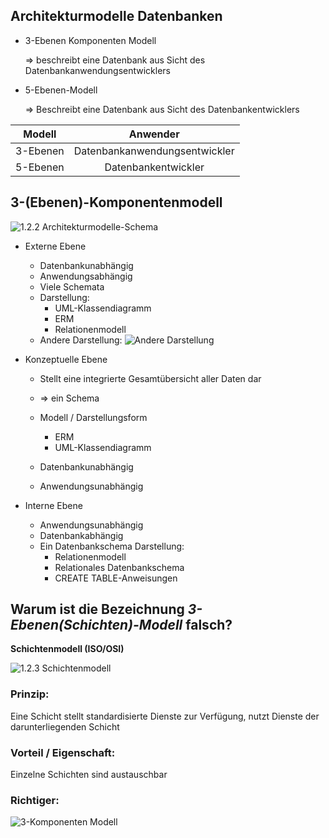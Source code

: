 ## Architekturmodelle Datenbanken

- 3-Ebenen Komponenten Modell

  => beschreibt eine Datenbank aus Sicht des Datenbankanwendungsentwicklers

- 5-Ebenen-Modell

  => Beschreibt eine Datenbank aus Sicht des Datenbankentwicklers

| Modell   |           Anwender            |
| -------- | :---------------------------: |
| 3-Ebenen | Datenbankanwendungsentwickler |
| 5-Ebenen |      Datenbankentwickler      |

## 3-(Ebenen)-Komponentenmodell

![1.2.2 Architekturmodelle-Schema](https://i.ibb.co/rbdbRd5/1-2-2-3-Ebenen-Komponentenmodell.png")

- Externe Ebene

  - Datenbankunabhängig
  - Anwendungsabhängig
  - Viele Schemata
  - Darstellung: 
    - UML-Klassendiagramm
    - ERM
    - Relationenmodell
  - Andere Darstellung:
    ![Andere Darstellung](https://i.ibb.co/MkyZQ0h/1-2-4-Andere-Darstellung.png)

- Konzeptuelle Ebene 

  - Stellt eine integrierte Gesamtübersicht aller Daten dar
  - => ein Schema
  - Modell / Darstellungsform
    - ERM
    - UML-Klassendiagramm

  - Datenbankunabhängig
  - Anwendungsunabhängig

- Interne Ebene
  - Anwendungsunabhängig
  - Datenbankabhängig
  - Ein Datenbankschema
    Darstellung:
    - Relationenmodell
    - Relationales Datenbankschema
    - CREATE TABLE-Anweisungen

## Warum ist die Bezeichnung *3-Ebenen(Schichten)-Modell* falsch?

**Schichtenmodell (ISO/OSI)**

![1.2.3 Schichtenmodell](https://i.ibb.co/G5RtpHV/1-2-3-Schichtenmodell.png)
### Prinzip: 
Eine Schicht stellt standardisierte Dienste zur Verfügung, nutzt Dienste der darunterliegenden Schicht

### Vorteil / Eigenschaft: 
Einzelne Schichten sind austauschbar

### Richtiger: 
![3-Komponenten Modell](https://i.ibb.co/mFGnDgw/1-2-5-3-Komponenten-Modell.png)

